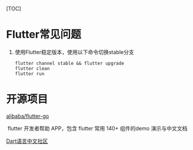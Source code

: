[TOC]

# Flutter常见问题


1. 使用Flutter稳定版本，使用以下命令切换stable分支
    ```flutter
    flutter channel stable && flutter upgrade
    flutter clean
    flutter run
    ```

# 开源项目

[alibaba/flutter-go](https://github.com/alibaba/flutter-go)

​	flutter 开发者帮助 APP，包含 flutter 常用 140+ 组件的demo 演示与中文文档

[Dart语言中文社区](http://www.cndartlang.com/)